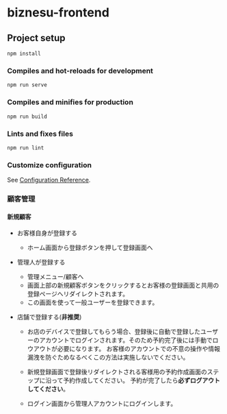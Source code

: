 # biznesu-frontend

## Project setup
```
npm install
```

### Compiles and hot-reloads for development
```
npm run serve
```

### Compiles and minifies for production
```
npm run build
```

### Lints and fixes files
```
npm run lint
```

### Customize configuration
See [Configuration Reference](https://cli.vuejs.org/config/).

### 顧客管理
#### 新規顧客
  - お客様自身が登録する
    - ホーム画面から登録ボタンを押して登録画面へ

  - 管理人が登録する
    - 管理メニュー/顧客へ
    - 画面上部の新規顧客ボタンをクリックするとお客様の登録画面と共用の登録ページへリダイレクトされます。
    - この画面を使って一般ユーザーを登録できます。

  - 店舗で登録する(**非推奨**)
    - お店のデバイスで登録してもらう場合、登録後に自動で登録したユーザーのアカウントでログインされます。そのため予約完了後には手動でロウアウトが必要になります。
    お客様のアカウントでの不意の操作や情報漏洩を防ぐためなるべくこの方法は実施しないでください。
    
    - 新規登録画面で登録後リダイレクトされる客様用の予約作成画面のステップに沿って予約作成してください。
    予約が完了したら**必ずログアウトしてください**。
    
    -  ログイン画面から管理人アカウントにログインします。